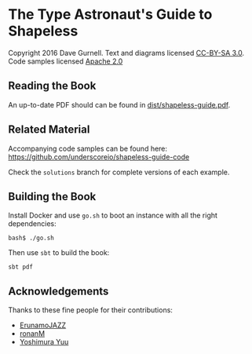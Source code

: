 # The Type Astronaut's Guide to Shapeless

Copyright 2016 Dave Gurnell.
Text and diagrams licensed [CC-BY-SA 3.0][text-license].
Code samples licensed [Apache 2.0][code-license]

## Reading the Book

An up-to-date PDF should can be found in [dist/shapeless-guide.pdf][pdf].

## Related Material

Accompanying code samples can be found here:<br>
https://github.com/underscoreio/shapeless-guide-code

Check the `solutions` branch for complete versions of each example.

## Building the Book

Install Docker and use `go.sh` to boot an instance
with all the right dependencies:

~~~
bash$ ./go.sh
~~~

Then use `sbt` to build the book:

~~~
sbt pdf
~~~

## Acknowledgements

Thanks to these fine people for their contributions:

- [ErunamoJAZZ](https://github.com/ErunamoJAZZ)
- [ronanM](https://github.com/ronanM)
- [Yoshimura Yuu](https://github.com/y-yu)

[text-license]: https://creativecommons.org/licenses/by-sa/3.0/
[code-license]: http://www.apache.org/licenses/LICENSE-2.0
[shapeless]: https://github.com/milessabin/shapeless
[pdf]: dist/shapeless-guide.pdf
[slides]: https://github.com/davegurnell/shapeless-guide-slides
[code]: https://github.com/davegurnell/shapeless-guide-code
